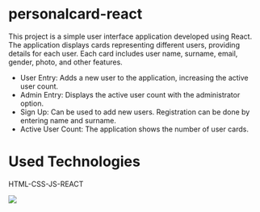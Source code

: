 # personalcard-react

This project is a simple user interface application developed using React. The application displays cards representing different users, providing details for each user. Each card includes user name, surname, email, gender, photo, and other features.

* User Entry: Adds a new user to the application, increasing the active user count.
* Admin Entry: Displays the active user count with the administrator option.
* Sign Up: Can be used to add new users. Registration can be done by entering name and surname.
* Active User Count: The application shows the number of user cards.

# Used Technologies
HTML-CSS-JS-REACT

<img src="/pubic/personalcard.gif"     />
